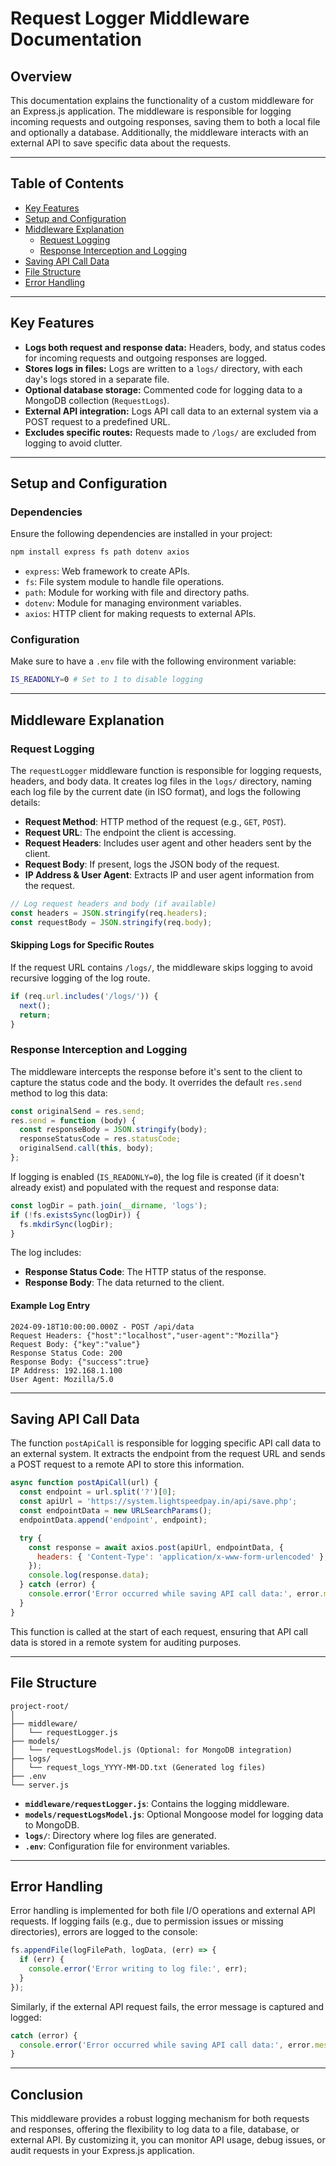 # Request Logger Middleware Documentation

## Overview

This documentation explains the functionality of a custom middleware for an Express.js application. The middleware is responsible for logging incoming requests and outgoing responses, saving them to both a local file and optionally a database. Additionally, the middleware interacts with an external API to save specific data about the requests.

---

## Table of Contents

- [Key Features](#key-features)
- [Setup and Configuration](#setup-and-configuration)
- [Middleware Explanation](#middleware-explanation)
  - [Request Logging](#request-logging)
  - [Response Interception and Logging](#response-interception-and-logging)
- [Saving API Call Data](#saving-api-call-data)
- [File Structure](#file-structure)
- [Error Handling](#error-handling)

---

## Key Features

- **Logs both request and response data:** Headers, body, and status codes for incoming requests and outgoing responses are logged.
- **Stores logs in files:** Logs are written to a `logs/` directory, with each day's logs stored in a separate file.
- **Optional database storage:** Commented code for logging data to a MongoDB collection (`RequestLogs`).
- **External API integration:** Logs API call data to an external system via a POST request to a predefined URL.
- **Excludes specific routes:** Requests made to `/logs/` are excluded from logging to avoid clutter.

---

## Setup and Configuration

### Dependencies

Ensure the following dependencies are installed in your project:

```bash
npm install express fs path dotenv axios
```

- `express`: Web framework to create APIs.
- `fs`: File system module to handle file operations.
- `path`: Module for working with file and directory paths.
- `dotenv`: Module for managing environment variables.
- `axios`: HTTP client for making requests to external APIs.

### Configuration

Make sure to have a `.env` file with the following environment variable:

```bash
IS_READONLY=0 # Set to 1 to disable logging
```

---

## Middleware Explanation

### Request Logging

The `requestLogger` middleware function is responsible for logging requests, headers, and body data. It creates log files in the `logs/` directory, naming each log file by the current date (in ISO format), and logs the following details:

- **Request Method**: HTTP method of the request (e.g., `GET`, `POST`).
- **Request URL**: The endpoint the client is accessing.
- **Request Headers**: Includes user agent and other headers sent by the client.
- **Request Body**: If present, logs the JSON body of the request.
- **IP Address & User Agent**: Extracts IP and user agent information from the request.

```javascript
// Log request headers and body (if available)
const headers = JSON.stringify(req.headers);
const requestBody = JSON.stringify(req.body);
```

#### Skipping Logs for Specific Routes

If the request URL contains `/logs/`, the middleware skips logging to avoid recursive logging of the log route.

```javascript
if (req.url.includes('/logs/')) {
  next();
  return;
}
```

### Response Interception and Logging

The middleware intercepts the response before it's sent to the client to capture the status code and the body. It overrides the default `res.send` method to log this data:

```javascript
const originalSend = res.send;
res.send = function (body) {
  const responseBody = JSON.stringify(body);
  responseStatusCode = res.statusCode;
  originalSend.call(this, body);
};
```

If logging is enabled (`IS_READONLY=0`), the log file is created (if it doesn't already exist) and populated with the request and response data:

```javascript
const logDir = path.join(__dirname, 'logs');
if (!fs.existsSync(logDir)) {
  fs.mkdirSync(logDir);
}
```

The log includes:

- **Response Status Code**: The HTTP status of the response.
- **Response Body**: The data returned to the client.

#### Example Log Entry

```text
2024-09-18T10:00:00.000Z - POST /api/data
Request Headers: {"host":"localhost","user-agent":"Mozilla"}
Request Body: {"key":"value"}
Response Status Code: 200
Response Body: {"success":true}
IP Address: 192.168.1.100
User Agent: Mozilla/5.0
```

---

## Saving API Call Data

The function `postApiCall` is responsible for logging specific API call data to an external system. It extracts the endpoint from the request URL and sends a POST request to a remote API to store this information.

```javascript
async function postApiCall(url) {
  const endpoint = url.split('?')[0];
  const apiUrl = 'https://system.lightspeedpay.in/api/save.php';
  const endpointData = new URLSearchParams();
  endpointData.append('endpoint', endpoint);

  try {
    const response = await axios.post(apiUrl, endpointData, {
      headers: { 'Content-Type': 'application/x-www-form-urlencoded' },
    });
    console.log(response.data);
  } catch (error) {
    console.error('Error occurred while saving API call data:', error.message);
  }
}
```

This function is called at the start of each request, ensuring that API call data is stored in a remote system for auditing purposes.

---

## File Structure

```plaintext
project-root/
│
├── middleware/
│   └── requestLogger.js
├── models/
│   └── requestLogsModel.js (Optional: for MongoDB integration)
├── logs/
│   └── request_logs_YYYY-MM-DD.txt (Generated log files)
├── .env
└── server.js
```

- **`middleware/requestLogger.js`**: Contains the logging middleware.
- **`models/requestLogsModel.js`**: Optional Mongoose model for logging data to MongoDB.
- **`logs/`**: Directory where log files are generated.
- **`.env`**: Configuration file for environment variables.

---

## Error Handling

Error handling is implemented for both file I/O operations and external API requests. If logging fails (e.g., due to permission issues or missing directories), errors are logged to the console:

```javascript
fs.appendFile(logFilePath, logData, (err) => {
  if (err) {
    console.error('Error writing to log file:', err);
  }
});
```

Similarly, if the external API request fails, the error message is captured and logged:

```javascript
catch (error) {
  console.error('Error occurred while saving API call data:', error.message);
}
```

---

## Conclusion

This middleware provides a robust logging mechanism for both requests and responses, offering the flexibility to log data to a file, database, or external API. By customizing it, you can monitor API usage, debug issues, or audit requests in your Express.js application.